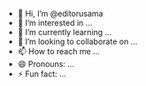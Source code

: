 - 👋 Hi, I’m @editorusama
- 👀 I’m interested in ...
- 🌱 I’m currently learning ...
- 💞️ I’m looking to collaborate on ...
- 📫 How to reach me ...
- 😄 Pronouns: ...
- ⚡ Fun fact: ...

<!---
editorusama/editorusama is a ✨ special ✨ repository because its `README.md` (this file) appears on your GitHub profile.
You can click the Preview link to take a look at your changes.
--->
